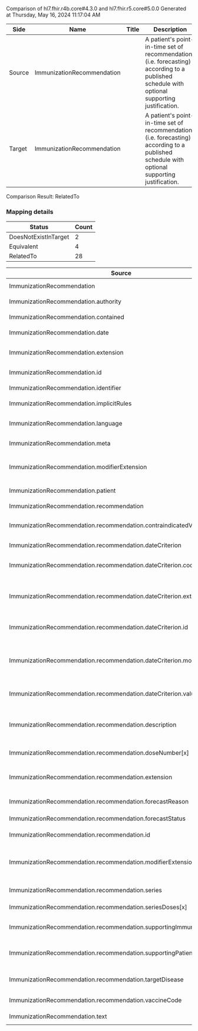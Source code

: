 Comparison of hl7.fhir.r4b.core#4.3.0 and hl7.fhir.r5.core#5.0.0
Generated at Thursday, May 16, 2024 11:17:04 AM

| Side | Name | Title | Description | Snapshot | Differential |
| --- | --- | --- | --- | --- | --- |
| Source | ImmunizationRecommendation |  | A patient's point-in-time set of recommendations (i.e. forecasting) according to a published schedule with optional supporting justification. | 34 | 20 |
| Target | ImmunizationRecommendation |  | A patient's point-in-time set of recommendations (i.e. forecasting) according to a published schedule with optional supporting justification. | 34 | 20 |


Comparison Result: RelatedTo


### Mapping details

| Status | Count |
| ------ | ----- |
DoesNotExistInTarget | 2 |
Equivalent | 4 |
RelatedTo | 28 |


| Source | Target | Status | Message |
| ------ | ------ | ------ | ------- |
| ImmunizationRecommendation | ImmunizationRecommendation | Equivalent | R4B `ImmunizationRecommendation` maps as Equivalent to R5 `ImmunizationRecommendation` |
| ImmunizationRecommendation.authority | ImmunizationRecommendation.authority | Equivalent | R4B `ImmunizationRecommendation.authority` maps as Equivalent to R5 `ImmunizationRecommendation.authority` |
| ImmunizationRecommendation.contained | ImmunizationRecommendation.contained | Equivalent | R4B `ImmunizationRecommendation.contained` maps as Equivalent to R5 `ImmunizationRecommendation.contained` |
| ImmunizationRecommendation.date | ImmunizationRecommendation.date | Equivalent | R4B `ImmunizationRecommendation.date` maps as Equivalent to R5 `ImmunizationRecommendation.date` |
| ImmunizationRecommendation.extension | ImmunizationRecommendation.extension | RelatedTo | R4B `ImmunizationRecommendation.extension` maps as RelatedTo to R5 `ImmunizationRecommendation.extension` - extension has change due to type change: R4B `extension` `Extension` maps as RelatedTo for R5 `extension` |
| ImmunizationRecommendation.id | ImmunizationRecommendation.id | Equivalent | R4B `ImmunizationRecommendation.id` maps as Equivalent to R5 `ImmunizationRecommendation.id` |
| ImmunizationRecommendation.identifier | ImmunizationRecommendation.identifier | Equivalent | R4B `ImmunizationRecommendation.identifier` maps as Equivalent to R5 `ImmunizationRecommendation.identifier` |
| ImmunizationRecommendation.implicitRules | ImmunizationRecommendation.implicitRules | Equivalent | R4B `ImmunizationRecommendation.implicitRules` maps as Equivalent to R5 `ImmunizationRecommendation.implicitRules` |
| ImmunizationRecommendation.language | ImmunizationRecommendation.language | RelatedTo | R4B `ImmunizationRecommendation.language` maps as RelatedTo to R5 `ImmunizationRecommendation.language` - language made the binding required (from Preferred) for http://hl7.org/fhir/ValueSet/all-languages|5.0.0 |
| ImmunizationRecommendation.meta | ImmunizationRecommendation.meta | Equivalent | R4B `ImmunizationRecommendation.meta` maps as Equivalent to R5 `ImmunizationRecommendation.meta` |
| ImmunizationRecommendation.modifierExtension | ImmunizationRecommendation.modifierExtension | RelatedTo | R4B `ImmunizationRecommendation.modifierExtension` maps as RelatedTo to R5 `ImmunizationRecommendation.modifierExtension` - modifierExtension has change due to type change: R4B `modifierExtension` `Extension` maps as RelatedTo for R5 `modifierExtension` |
| ImmunizationRecommendation.patient | ImmunizationRecommendation.patient | Equivalent | R4B `ImmunizationRecommendation.patient` maps as Equivalent to R5 `ImmunizationRecommendation.patient` |
| ImmunizationRecommendation.recommendation | ImmunizationRecommendation.recommendation | Equivalent | R4B `ImmunizationRecommendation.recommendation` maps as Equivalent to R5 `ImmunizationRecommendation.recommendation` |
| ImmunizationRecommendation.recommendation.contraindicatedVaccineCode | ImmunizationRecommendation.recommendation.contraindicatedVaccineCode | Equivalent | R4B `ImmunizationRecommendation.recommendation.contraindicatedVaccineCode` maps as Equivalent to R5 `ImmunizationRecommendation.recommendation.contraindicatedVaccineCode` |
| ImmunizationRecommendation.recommendation.dateCriterion | ImmunizationRecommendation.recommendation.dateCriterion | Equivalent | R4B `ImmunizationRecommendation.recommendation.dateCriterion` maps as Equivalent to R5 `ImmunizationRecommendation.recommendation.dateCriterion` |
| ImmunizationRecommendation.recommendation.dateCriterion.code | ImmunizationRecommendation.recommendation.dateCriterion.code | Equivalent | R4B `ImmunizationRecommendation.recommendation.dateCriterion.code` maps as Equivalent to R5 `ImmunizationRecommendation.recommendation.dateCriterion.code` |
| ImmunizationRecommendation.recommendation.dateCriterion.extension | ImmunizationRecommendation.recommendation.dateCriterion.extension | RelatedTo | R4B `ImmunizationRecommendation.recommendation.dateCriterion.extension` maps as RelatedTo to R5 `ImmunizationRecommendation.recommendation.dateCriterion.extension` - extension has change due to type change: R4B `extension` `Extension` maps as RelatedTo for R5 `extension` |
| ImmunizationRecommendation.recommendation.dateCriterion.id | ImmunizationRecommendation.recommendation.dateCriterion.id | Equivalent | R4B `ImmunizationRecommendation.recommendation.dateCriterion.id` maps as Equivalent to R5 `ImmunizationRecommendation.recommendation.dateCriterion.id` |
| ImmunizationRecommendation.recommendation.dateCriterion.modifierExtension | ImmunizationRecommendation.recommendation.dateCriterion.modifierExtension | RelatedTo | R4B `ImmunizationRecommendation.recommendation.dateCriterion.modifierExtension` maps as RelatedTo to R5 `ImmunizationRecommendation.recommendation.dateCriterion.modifierExtension` - modifierExtension has change due to type change: R4B `modifierExtension` `Extension` maps as RelatedTo for R5 `modifierExtension` |
| ImmunizationRecommendation.recommendation.dateCriterion.value | ImmunizationRecommendation.recommendation.dateCriterion.value | Equivalent | R4B `ImmunizationRecommendation.recommendation.dateCriterion.value` maps as Equivalent to R5 `ImmunizationRecommendation.recommendation.dateCriterion.value` |
| ImmunizationRecommendation.recommendation.description | ImmunizationRecommendation.recommendation.description | SourceIsBroaderThanTarget | R4B `ImmunizationRecommendation.recommendation.description` maps as SourceIsBroaderThanTarget to R5 `ImmunizationRecommendation.recommendation.description` - description has change due to type change: R4B description string has no equivalent or mapped type in R5 description |
| ImmunizationRecommendation.recommendation.doseNumber[x] | - | DoesNotExistInTarget | R4B `ImmunizationRecommendation.recommendation.doseNumber[x]` does not appear in the target and has no mapping for `ImmunizationRecommendation`. |
| ImmunizationRecommendation.recommendation.extension | ImmunizationRecommendation.recommendation.extension | RelatedTo | R4B `ImmunizationRecommendation.recommendation.extension` maps as RelatedTo to R5 `ImmunizationRecommendation.recommendation.extension` - extension has change due to type change: R4B `extension` `Extension` maps as RelatedTo for R5 `extension` |
| ImmunizationRecommendation.recommendation.forecastReason | ImmunizationRecommendation.recommendation.forecastReason | Equivalent | R4B `ImmunizationRecommendation.recommendation.forecastReason` maps as Equivalent to R5 `ImmunizationRecommendation.recommendation.forecastReason` |
| ImmunizationRecommendation.recommendation.forecastStatus | ImmunizationRecommendation.recommendation.forecastStatus | Equivalent | R4B `ImmunizationRecommendation.recommendation.forecastStatus` maps as Equivalent to R5 `ImmunizationRecommendation.recommendation.forecastStatus` |
| ImmunizationRecommendation.recommendation.id | ImmunizationRecommendation.recommendation.id | Equivalent | R4B `ImmunizationRecommendation.recommendation.id` maps as Equivalent to R5 `ImmunizationRecommendation.recommendation.id` |
| ImmunizationRecommendation.recommendation.modifierExtension | ImmunizationRecommendation.recommendation.modifierExtension | RelatedTo | R4B `ImmunizationRecommendation.recommendation.modifierExtension` maps as RelatedTo to R5 `ImmunizationRecommendation.recommendation.modifierExtension` - modifierExtension has change due to type change: R4B `modifierExtension` `Extension` maps as RelatedTo for R5 `modifierExtension` |
| ImmunizationRecommendation.recommendation.series | ImmunizationRecommendation.recommendation.series | Equivalent | R4B `ImmunizationRecommendation.recommendation.series` maps as Equivalent to R5 `ImmunizationRecommendation.recommendation.series` |
| ImmunizationRecommendation.recommendation.seriesDoses[x] | - | DoesNotExistInTarget | R4B `ImmunizationRecommendation.recommendation.seriesDoses[x]` does not appear in the target and has no mapping for `ImmunizationRecommendation`. |
| ImmunizationRecommendation.recommendation.supportingImmunization | ImmunizationRecommendation.recommendation.supportingImmunization | Equivalent | R4B `ImmunizationRecommendation.recommendation.supportingImmunization` maps as Equivalent to R5 `ImmunizationRecommendation.recommendation.supportingImmunization` |
| ImmunizationRecommendation.recommendation.supportingPatientInformation | ImmunizationRecommendation.recommendation.supportingPatientInformation | Equivalent | R4B `ImmunizationRecommendation.recommendation.supportingPatientInformation` maps as Equivalent to R5 `ImmunizationRecommendation.recommendation.supportingPatientInformation` |
| ImmunizationRecommendation.recommendation.targetDisease | ImmunizationRecommendation.recommendation.targetDisease | RelatedTo | R4B `ImmunizationRecommendation.recommendation.targetDisease` maps as RelatedTo to R5 `ImmunizationRecommendation.recommendation.targetDisease` - targetDisease changed from scalar to array (max cardinality from 1 to *) |
| ImmunizationRecommendation.recommendation.vaccineCode | ImmunizationRecommendation.recommendation.vaccineCode | Equivalent | R4B `ImmunizationRecommendation.recommendation.vaccineCode` maps as Equivalent to R5 `ImmunizationRecommendation.recommendation.vaccineCode` |
| ImmunizationRecommendation.text | ImmunizationRecommendation.text | Equivalent | R4B `ImmunizationRecommendation.text` maps as Equivalent to R5 `ImmunizationRecommendation.text` |

